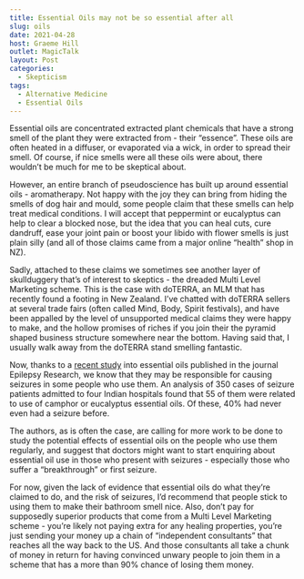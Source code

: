 ```yaml
---
title: Essential Oils may not be so essential after all
slug: oils
date: 2021-04-28
host: Graeme Hill
outlet: MagicTalk
layout: Post
categories:
  - Skepticism
tags:
  - Alternative Medicine
  - Essential Oils
---
```


Essential oils are concentrated extracted plant chemicals that have a strong smell of the plant they were extracted from - their “essence”. These oils are often heated in a diffuser, or evaporated via a wick, in order to spread their smell. Of course, if nice smells were all these oils were about, there wouldn’t be much for me to be skeptical about.

However, an entire branch of pseudoscience has built up around essential oils - aromatherapy. Not happy with the joy they can bring from hiding the smells of dog hair and mould, some people claim that these smells can help treat medical conditions. I will accept that peppermint or eucalyptus can help to clear a blocked nose, but the idea that you can heal cuts, cure dandruff, ease your joint pain or boost your libido with flower smells is just plain silly (and all of those claims came from a major online “health” shop in NZ).

Sadly, attached to these claims we sometimes see another layer of skullduggery that’s of interest to skeptics - the dreaded Multi Level Marketing scheme. This is the case with doTERRA, an MLM that has recently found a footing in New Zealand. I’ve chatted with doTERRA sellers at several trade fairs (often called Mind, Body, Spirit festivals), and have been appalled by the level of unsupported medical claims they were happy to make, and the hollow promises of riches if you join their the pyramid shaped business structure somewhere near the bottom. Having said that, I usually walk away from the doTERRA stand smelling fantastic.

Now, thanks to a [recent study](https://academictimes.com/scientists-find-new-evidence-linking-essential-oils-to-seizures/) into essential oils published in the journal Epilepsy Research, we know that they may be responsible for causing seizures in some people who use them. An analysis of 350 cases of seizure patients admitted to four Indian hospitals found that 55 of them were related to use of camphor or eucalyptus essential oils. Of these, 40% had never even had a seizure before.

The authors, as is often the case, are calling for more work to be done to study the potential effects of essential oils on the people who use them regularly, and suggest that doctors might want to start enquiring about essential oil use in those who present with seizures - especially those who suffer a “breakthrough” or first seizure.

For now, given the lack of evidence that essential oils do what they’re claimed to do, and the risk of seizures, I’d recommend that people stick to using them to make their bathroom smell nice. Also, don’t pay for supposedly superior products that come from a Multi Level Marketing scheme - you’re likely not paying extra for any healing properties, you’re just sending your money up a chain of “independent consultants” that reaches all the way back to the US. And those consultants all take a chunk of money in return for having convinced unwary people to join them in a scheme that has a more than 90% chance of losing them money.

